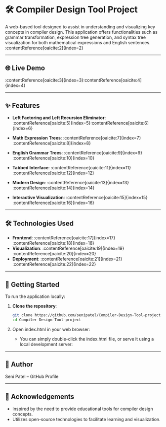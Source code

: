 # 🛠️ Compiler Design Tool Project

A web-based tool designed to assist in understanding and visualizing key concepts in compiler design. This application offers functionalities such as grammar transformation, expression tree generation, and syntax tree visualization for both mathematical expressions and English sentences.&#8203;:contentReference[oaicite:2]{index=2}

---

## 🌐 Live Demo

:contentReference[oaicite:3]{index=3}&#8203;:contentReference[oaicite:4]{index=4}

---

## ✨ Features

- **Left Factoring and Left Recursion Eliminator**: :contentReference[oaicite:5]{index=5}&#8203;:contentReference[oaicite:6]{index=6}

- **Math Expression Trees**: :contentReference[oaicite:7]{index=7}&#8203;:contentReference[oaicite:8]{index=8}

- **English Grammar Trees**: :contentReference[oaicite:9]{index=9}&#8203;:contentReference[oaicite:10]{index=10}

- **Tabbed Interface**: :contentReference[oaicite:11]{index=11}&#8203;:contentReference[oaicite:12]{index=12}

- **Modern Design**: :contentReference[oaicite:13]{index=13}&#8203;:contentReference[oaicite:14]{index=14}

- **Interactive Visualization**: :contentReference[oaicite:15]{index=15}&#8203;:contentReference[oaicite:16]{index=16}

---

## 🛠️ Technologies Used

- **Frontend**: :contentReference[oaicite:17]{index=17}&#8203;:contentReference[oaicite:18]{index=18}
- **Visualization**: :contentReference[oaicite:19]{index=19}&#8203;:contentReference[oaicite:20]{index=20}
- **Deployment**: :contentReference[oaicite:21]{index=21}&#8203;:contentReference[oaicite:22]{index=22}

---

## 🚀 Getting Started

To run the application locally:

1. **Clone the repository**:

   ```bash
   git clone https://github.com/senipatel/Compiler-Design-Tool-project.git
   cd Compiler-Design-Tool-project

2. Open index.html in your web browser:
   - You can simply double-click the index.html file, or serve it using a local development server:

---

## 👤 Author
Seni Patel – GitHub Profile

---

## 🙌 Acknowledgements
  - Inspired by the need to provide educational tools for compiler design concepts.​
  - Utilizes open-source technologies to facilitate learning and visualization.
